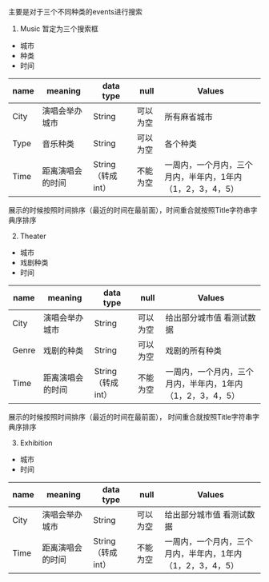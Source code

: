 主要是对于三个不同种类的events进行搜索 

1. Music 
暂定为三个搜索框 

- 城市
- 种类
- 时间

name     |     meaning          |  data type         |    null       |   Values                    | 
----     |      -------         |    ----            |    ----       |    ---                      |  
City     |      演唱会举办城市    |   String           |   可以为空      |   所有麻省城市                |
Type     |      音乐种类         |   String           |   可以为空      |     各个种类                 | 
Time     |     距离演唱会的时间   |   String （转成int） |  不能为空       |   一周内，一个月内，三个月内，半年内，1年内 （1，2，3，4，5） | 

展示的时候按照时间排序（最近的时间在最前面），时间重合就按照Title字符串字典序排序

2. Theater

- 城市
- 戏剧种类 
- 时间

name     |     meaning         |  data type  |  null        |   Values                            | 
----     |      -------        |    ----     |  ----        |    ---                              |  
City     |      演唱会举办城市   |   String    |  可以为空      |   给出部分城市值 看测试数据             |
Genre    |      戏剧的种类       |  String    |  可以为空      |   戏剧的所有种类                       |
Time     |     距离演唱会的时间   |   String （转成int） |  不能为空       |   一周内，一个月内，三个月内，半年内，1年内 （1，2，3，4，5） | 

展示的时候按照时间排序（最近的时间在最前面）， 时间重合就按照Title字符串字典序排序


3. Exhibition 

- 城市
- 时间

name     |     meaning         |  data type  |  null        |   Values                            | 
----     |      -------        |    ----     |  ----        |    ---                              |  
City     |      演唱会举办城市   |   String    |  可以为空      |   给出部分城市值 看测试数据             |
Time     |     距离演唱会的时间   |   String （转成int） |  不能为空       |   一周内，一个月内，三个月内，半年内，1年内 （1，2，3，4，5） | 

